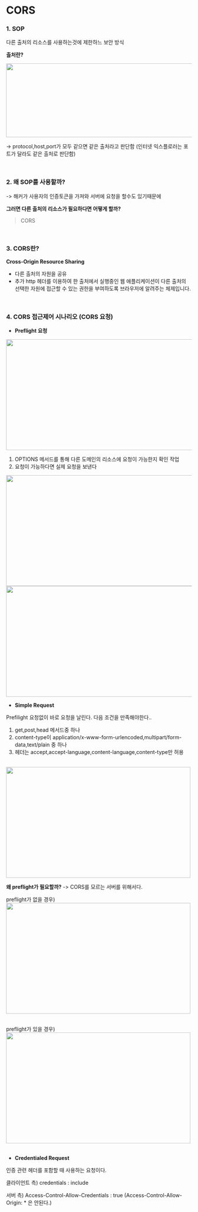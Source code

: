 # CORS

### 1. SOP 

다른 출처의 리소스를 사용하는것에 제한하느 보안 방식

**출처란?**  

<img src="https://user-images.githubusercontent.com/62633444/133958266-d4899a81-89b0-4040-a264-1c8c3b50608c.PNG" width="700" height="200"/>

-> protocol,host,port가 모두 같으면 같은 출처라고 판단함 (인터넷 익스플로러는 포트가 달라도 같은 출처로 판단함)

<br/>

### 2. 왜 SOP를 사용할까?

-> 해커가 사용자의 인증토큰을 가져와 서버에 요청을 할수도 있기때문에

**그러면 다른 출처의 리소스가 필요하다면 어떻게 할까?**

> CORS


<br/>

### 3. CORS란?


**Cross-Origin Resource Sharing**
- 다른 출처의 자원을 공유
- 추가 http 헤더를 이용하여 한 출처에서 실행중인 웹 애플리케이션이 다른 출처의 선택한 자원에 접근할 수 있는 권한을 부여하도록 브라우저에 알려주는 체제입니다.

<br/>

### 4. CORS 접근제어 시나리오 (CORS 요청)

- **Preflight 요청**

<img src="https://user-images.githubusercontent.com/62633444/133958884-1b48a8bf-6af5-48e6-90d7-0ac6815bad70.jpeg" width="700" height="300"/>
<br/>

1. OPTIONS 메서드를 통해 다른 도메인의 리소스에 요청이 가능한지 확인 작업
2. 요청이 가능하다면 실제 요청을 보낸다


<img src="https://user-images.githubusercontent.com/62633444/133958985-fa8c2b4f-7e62-4678-87c4-fbe2c87cc08b.jpeg" width="600" height="300"/>
<img src="https://user-images.githubusercontent.com/62633444/133959192-12a3da61-ea96-4669-81fe-d50de9f30d66.jpeg" width="600" height="300"/>
<br/>

- **Simple Request**

Prefilight 요청없이 바로 요청을 날린다.
다음 조건을 만족해야한다..
1. get,post,head 메서드중 하나
2. content-type이 application/x-www-form-urlencoded,multipart/form-data,text/plain 중 하나
3. 헤더는 accept,accept-language,content-language,content-type만 허용

<br/>
<img src="https://user-images.githubusercontent.com/62633444/133959500-3ac033ab-1053-478b-ac5c-7981a0b763d6.jpeg" width="500" height="300"/>
<br/>

**왜 preflight가 필요할까?**
-> CORS를 모르는 서버를 위해서다.

preflight가 없을 경우) 
<br/>
<img src="https://user-images.githubusercontent.com/62633444/133959804-5368e959-e24a-45c9-a5ee-34c45c07d9ab.jpeg" width="500" height="300"/>
<br/><br/>

preflight가 있을 경우)
<br/>
<img src="https://user-images.githubusercontent.com/62633444/133959950-f8a37431-920e-4b21-ad15-ca14f6e3604e.jpeg" width="500" height="300"/>
<br/><br/>


- **Credentialed Request**

인증 관련 헤더를 포함할 때 사용하는 요청이다.  

클라이언트 측)
credentials : include

서버 측)
Access-Control-Allow-Credentials : true
(Access-Control-Allow-Origin: * 은 안된다.)




